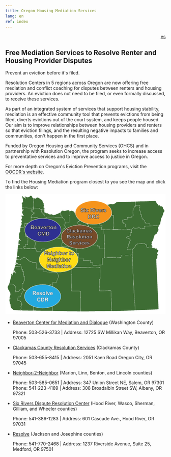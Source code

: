 ```yaml
---
title: Oregon Housing Mediation Services
lang: en
ref: index
---
```

<div style="text-align: right"><a href="/LEAME.html">es</a></div>

## Free Mediation Services to Resolve Renter and Housing Provider Disputes

Prevent an eviction before it's filed.

Resolution Centers in 5 regions across Oregon are now offering free mediation
and conflict coaching for disputes between renters and housing providers. An
eviction does not need to be filed, or even formally discussed, to receive
these services.

As part of an integrated system of services that support housing stability,
mediation is an effective community tool that prevents evictions from being
filed, diverts evictions out of the court system, and keeps people housed.
Our aim is to improve relationships between housing providers and renters so
that eviction filings, and the resulting negative impacts to families and
communities, don't happen in the first place.

Funded by Oregon Housing and Community Services (OHCS) and in partnership
with Resolution Oregon, the program seeks to increase access to preventative services and to improve access to justice in
Ore<F29><F28>gon.

For more depth on Oregon's Eviction Prevention programs, visit
the [OOCDR's website](https://law.uoregon.edu/academics/centers/adr/oocdr/eviction_prevention_mediation_demonstration).

To find the Housing Mediation program closest to you see the map and click the links below:

![Map of Oregon](/assets/map.png)

- [Beaverton Center for Mediation and Dialogue](https://www.beavertonoregon.gov/1531/Housing-Mediation) (Washington County) 
  
  Phone: 503-526-3733 | Address: 12725 SW Millikan Way, Beaverton, OR 97005
- [Clackamas County Resolution Services](https://www.clackamas.us/ccrs) (Clackamas County)
  
  Phone: 503-655-8415 | Address: 2051 Kaen Road Oregon City, OR 97045
- [Neighbor-2-Neighbor](http://www.n2nmediation.org/) (Marion, Linn, Benton, and Lincoln counties)
  
  Phone: 503-585-0651 | Address: 347 Union Street NE, Salem, OR 97301
  Phone: 541-223-4189 | Address: 308 Broadalbin Street SW, Albany, OR 97321
- [Six Rivers Dispute Resolution Center](http://www.6rivers.org/) (Hood River, Wasco, Sherman, Gilliam, and Wheeler counties)
  
  Phone: 541-386-1283 | Address: 601 Cascade Ave., Hood River, OR 97031
- [Resolve](https://resolvecenter.org/) (Jackson and Josephine counties)
  
  Phone: 541-770-2468 | Address: 1237 Riverside Avenue, Suite 25, Medford, OR 97501
